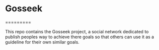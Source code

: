 # Gosseek
=========


This repo contains the Gosseek project, a social network dedicated to publish peoples way to achieve there goals so that others can use it as a guideline for their own similar goals.
